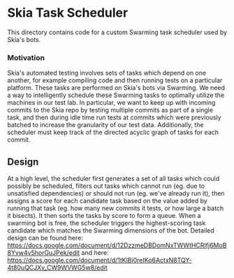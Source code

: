 Skia Task Scheduler
===================

This directory contains code for a custom Swarming task scheduler used by Skia's
bots.

### Motivation ###
Skia's automated testing involves sets of tasks which depend on one another,
for example compiling code and then running tests on a particular platform.
These tasks are performed on Skia's bots via Swarming. We need a way to
intelligently schedule these Swarming tasks to optimally utilize the machines
in our test lab. In particular, we want to keep up with incoming commits to the
Skia repo by testing multiple commits as part of a single task, and then during
idle time run tests at commits which were previously batched to increase the
granularity of our test data. Additionally, the scheduler must keep track of the
directed acyclic graph of tasks for each commit.

## Design ##
At a high level, the scheduler first generates a set of all tasks which could
possibly be scheduled, filters out tasks which cannot run (eg. due to
unsatisfied dependencies) or should not run (eg. we've already run it), then
assigns a score for each candidate task based on the value added by running that
task (eg. how many new commits it tests, or how large a batch it bisects). It
then sorts the tasks by score to form a queue. When a swarming bot is free, the
scheduler triggers the highest-scoring task candidate which matches the
Swarming dimensions of the bot. Detailed design can be found here:
https://docs.google.com/document/d/12DzzmeDBDomNxTWWtHCRIfj6MoB8Yvw4v5horGuJPek/edit
and here:
https://docs.google.com/document/d/1tKlBi0reIKo6ActxN8TQY-4t80uQCJXv_CW9WVWG5w8/edit
